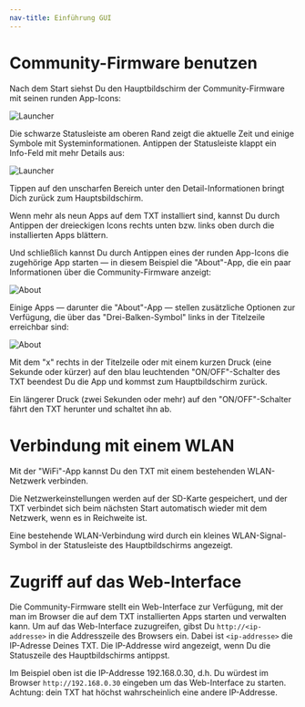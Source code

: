 ```yaml
---
nav-title: Einführung GUI
---
```

# Community-Firmware benutzen

Nach dem Start siehst Du den Hauptbildschirm der Community-Firmware mit seinen runden App-Icons:

![Launcher](https://raw.githubusercontent.com/wiki/ftCommunity/ftcommunity-TXT/txt_cw.jpg "Beispielbild mit weiteren Apps")

Die schwarze Statusleiste am oberen Rand zeigt die aktuelle Zeit und einige Symbole mit Systeminformationen. Antippen der Statusleiste klappt ein Info-Feld mit mehr Details aus:

![Launcher](https://raw.githubusercontent.com/wiki/ftCommunity/ftcommunity-TXT/launcher-with-info-menu.png "Hauptbildschirm mit ausgeklapptem Info-Bereich")

Tippen auf den unscharfen Bereich unter den Detail-Informationen bringt Dich zurück zum Hauptsbildschirm.

Wenn mehr als neun Apps auf dem TXT installiert sind, kannst Du durch Antippen der dreieckigen Icons rechts unten bzw. links oben durch die installierten Apps blättern.

Und schließlich kannst Du durch Antippen eines der runden App-Icons die zugehörige App starten &mdash; in diesem Beispiel die "About"-App, die ein paar Informationen über die Community-Firmware anzeigt:

![About](https://raw.githubusercontent.com/wiki/ftCommunity/ftcommunity-TXT/about.png "Screenshot der 'About'-App")

Einige Apps &mdash; darunter die "About"-App &mdash; stellen zusätzliche Optionen zur Verfügung, die über das "Drei-Balken-Symbol" links in der Titelzeile erreichbar sind:

![About](https://raw.githubusercontent.com/wiki/ftCommunity/ftcommunity-TXT/about-with-menu.png "Screenshot  der 'About'-App mit ausgeklapptem Options-Menü")

Mit dem "x" rechts in der Titelzeile oder mit einem kurzen Druck (eine Sekunde oder kürzer) auf den blau leuchtenden "ON/OFF"-Schalter des TXT beendest Du die App und kommst zum Hauptbildschirm zurück.

Ein längerer Druck (zwei Sekunden oder mehr) auf den "ON/OFF"-Schalter fährt den TXT herunter und schaltet ihn ab.

# Verbindung mit einem WLAN

Mit der "WiFi"-App kannst Du den TXT mit einem bestehenden WLAN-Netzwerk verbinden.

Die Netzwerkeinstellungen werden auf der SD-Karte gespeichert, und der TXT verbindet sich beim nächsten Start automatisch wieder mit dem Netzwerk, wenn es in Reichweite ist.

Eine bestehende WLAN-Verbindung wird durch ein kleines WLAN-Signal-Symbol in der Statusleiste des Hauptbildschirms angezeigt.

# Zugriff auf das Web-Interface

Die Community-Firmware stellt ein Web-Interface zur Verfügung, mit der man im Browser die auf dem TXT installierten Apps starten und verwalten kann. Um auf das Web-Interface zuzugreifen, gibst Du `http://<ip-addresse>` in die Addresszeile des Browsers ein. Dabei ist `<ip-addresse>` die IP-Adresse Deines TXT. Die IP-Addresse wird angezeigt, wenn Du die Statuszeile des Hauptbildschirms antippst.

Im Beispiel oben ist die IP-Addresse 192.168.0.30, d.h. Du würdest im Browser `http://192.168.0.30` eingeben um das Web-Interface zu starten. Achtung: dein TXT hat höchst wahrscheinlich eine andere IP-Addresse.
